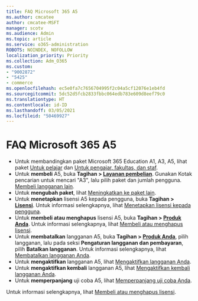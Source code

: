 ```yaml
---
title: FAQ Microsoft 365 A5
ms.author: cmcatee
author: cmcatee-MSFT
manager: scotv
ms.audience: Admin
ms.topic: article
ms.service: o365-administration
ROBOTS: NOINDEX, NOFOLLOW
localization_priority: Priority
ms.collection: Adm_O365
ms.custom:
- "9002872"
- "5425"
- commerce
ms.openlocfilehash: ec5e0fa7c7656704995f2c04a5cf12076e1eb4fd
ms.sourcegitcommit: 5dc52d5fcb2833fbbc064edb783e609d8eef79c0
ms.translationtype: HT
ms.contentlocale: id-ID
ms.lasthandoff: 03/05/2021
ms.locfileid: "50469927"
---
```

# <a name="microsoft-365-a5-faq"></a>FAQ Microsoft 365 A5

- Untuk membandingkan paket Microsoft 365 Education A1, A3, A5, lihat paket [Untuk pelajar](https://www.microsoft.com/microsoft-365/academic/compare-office-365-education-plans?activetab=tab:primaryr1) dan [Untuk pengajar, fakultas, dan staf](https://www.microsoft.com/microsoft-365/academic/compare-office-365-education-plans?activetab=tab:primaryr2).
- Untuk **membeli** A5, buka **Tagihan > [Layanan pembelian](https://go.microsoft.com/fwlink/p/?linkid=868433)**. Gunakan Kotak pencarian untuk mencari "A3", lalu pilih paket dan jumlah pengguna. [Membeli langganan lain](https://docs.microsoft.com/microsoft-365/commerce/try-or-buy-microsoft-365#buy-a-different-subscription).
- Untuk **mengubah paket**, lihat [Meningkatkan ke paket lain](https://docs.microsoft.com/microsoft-365/commerce/subscriptions/upgrade-to-different-plan).
- Untuk **menetapkan** lisensi A5 kepada pengguna, buka **Tagihan > [Lisensi](https://go.microsoft.com/fwlink/p/?linkid=842264)**. Untuk informasi selengkapnya, lihat [Menetapkan lisensi kepada pengguna](https://docs.microsoft.com/microsoft-365/admin/manage/assign-licenses-to-users).
- Untuk **membeli atau menghapus** lisensi A5, buka **Tagihan > [Produk Anda](https://go.microsoft.com/fwlink/p/?linkid=842054)**. Untuk informasi selengkapnya, lihat [Membeli atau menghapus lisensi](https://docs.microsoft.com/microsoft-365/commerce/licenses/buy-licenses).
- Untuk **membatalkan** langganan A5, buka **Tagihan > [Produk Anda](https://go.microsoft.com/fwlink/p/?linkid=842054)**, pilih langganan, lalu pada seksi **Pengaturan langganan dan pembayaran**, pilih **Batalkan langganan**. Untuk informasi selengkapnya, lihat [Membatalkan langganan Anda](https://docs.microsoft.com/microsoft-365/commerce/subscriptions/cancel-your-subscription).
- Untuk **mengaktifkan** langganan A5, lihat [Mengaktifkan langganan Anda](https://docs.microsoft.com/alchemyinsights/activate-your-office-365-subscription).
- Untuk **mengaktifkan kembali** langganan A5, lihat [Mengaktifkan kembali langganan Anda](https://docs.microsoft.com/alchemyinsights/reactivate-your-subscription).
- Untuk  **memperpanjang** uji coba A5, lihat [Memperpanjang uji coba Anda](https://docs.microsoft.com/microsoft-365/commerce/extend-your-trial).

Untuk informasi selengkapnya, lihat [Membeli atau menghapus lisensi](https://docs.microsoft.com/microsoft-365/commerce/licenses/buy-licenses).